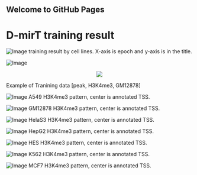 ## Welcome to GitHub Pages
# D-mirT training result

![Image](/img/trn_result_by_cell_line.png)
training result by cell lines. X-axis is epoch and y-axis is in the title.

![Image](/img/result_figure0.png)

<div align='center'><img align="center" src="/img/example_of_H3K4me3_GM_trn_data.gif"></div>

Example of Tranining data [peak, H3K4me3, GM12878]

![Image](/img/A549_24.png)
A549 H3K4me3 pattern, center is annotated TSS.

![Image](/img/GM12878_24.png)
GM12878 H3K4me3 pattern, center is annotated TSS.

![Image](/img/HelaS3_24.png)
HelaS3 H3K4me3 pattern, center is annotated TSS.

![Image](/img/HepG2_24.png)
HepG2 H3K4me3 pattern, center is annotated TSS.

![Image](/img/HES_24.png)
HES H3K4me3 pattern, center is annotated TSS.

![Image](/img/K562_24.png)
K562 H3K4me3 pattern, center is annotated TSS.

![Image](/img/MCF7_24.png)
MCF7 H3K4me3 pattern, center is annotated TSS.
